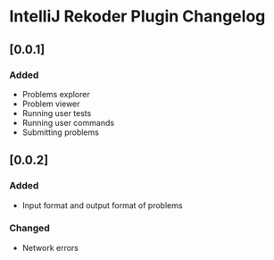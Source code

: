 <!-- Keep a Changelog guide -> https://keepachangelog.com -->

# IntelliJ Rekoder Plugin Changelog

## [0.0.1]
### Added
- Problems explorer
- Problem viewer
- Running user tests
- Running user commands
- Submitting problems

## [0.0.2]
### Added
- Input format and output format of problems
### Changed
- Network errors